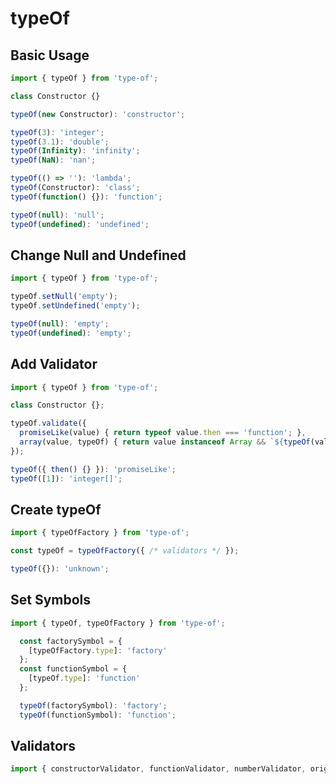 # typeOf

## Basic Usage
```typescript
import { typeOf } from 'type-of';

class Constructor {}

typeOf(new Constructor): 'constructor';

typeOf(3): 'integer';
typeOf(3.1): 'double';
typeOf(Infinity): 'infinity';
typeOf(NaN): 'nan';

typeOf(() => ''): 'lambda';
typeOf(Constructor): 'class';
typeOf(function() {}): 'function';

typeOf(null): 'null';
typeOf(undefined): 'undefined';
```

## Change Null and Undefined
```typescript
import { typeOf } from 'type-of';

typeOf.setNull('empty');
typeOf.setUndefined('empty');

typeOf(null): 'empty';
typeOf(undefined): 'empty';
```

## Add Validator
```typescript
import { typeOf } from 'type-of';

class Constructor {};

typeOf.validate({
  promiseLike(value) { return typeof value.then === 'function'; },
  array(value, typeOf) { return value instanceof Array && `${typeOf(value[0])}[]`; }
});

typeOf({ then() {} }): 'promiseLike';
typeOf([1]): 'integer[]';
```

## Create typeOf
```typescript
import { typeOfFactory } from 'type-of';

const typeOf = typeOfFactory({ /* validators */ });

typeOf({}): 'unknown';
```

## Set Symbols
```typescript
import { typeOf, typeOfFactory } from 'type-of';

  const factorySymbol = {
    [typeOfFactory.type]: 'factory'
  };
  const functionSymbol = {
    [typeOf.type]: 'function'
  };

  typeOf(factorySymbol): 'factory';
  typeOf(functionSymbol): 'function';
```

## Validators
```typescript
import { constructorValidator, functionValidator, numberValidator, originalValidator } from 'type-of';
```
